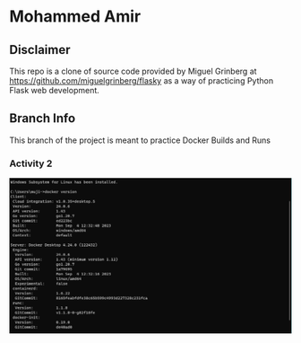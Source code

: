 # Mohammed Amir

## Disclaimer

This repo is a clone of source code provided by Miguel Grinberg at https://github.com/miguelgrinberg/flasky as a way of
practicing Python Flask web development. 

## Branch Info

This branch of the project is meant to practice Docker Builds and Runs

### Activity 2
![lab3_activity2](lab3_activity2.png)

